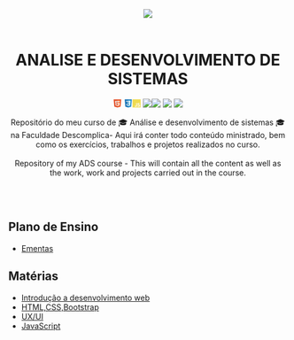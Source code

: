 <div align="center">
  <img width="200px"  src="https://github.com/philippewanuty/Faculdade-ADS/blob/main/Mat%C3%A9rias/Html,%20CSS%20e%20Bootstrap/Aulas/images/Descomplica.png?raw=true"> <br><br>

  <h1>ANALISE E DESENVOLVIMENTO DE SISTEMAS</h1> 
    <img width="3%" src="https://raw.githubusercontent.com/devicons/devicon/master/icons/html5/html5-original.svg"> <img width="3%" src="https://raw.githubusercontent.com/devicons/devicon/master/icons/css3/css3-original.svg"><img width="3%" src="https://raw.githubusercontent.com/devicons/devicon/master/icons/javascript/javascript-plain.svg">   <img width="3%" src="https://cdn.jsdelivr.net/gh/devicons/devicon/icons/git/git-original.svg" /><img width="3%" src="https://cdn.jsdelivr.net/gh/devicons/devicon/icons/bootstrap/bootstrap-original.svg" /> <img width="3%" src="https://cdn.jsdelivr.net/gh/devicons/devicon/icons/react/react-original.svg" />  <img width="3%" src="https://cdn.jsdelivr.net/gh/devicons/devicon/icons/nodejs/nodejs-original.svg" />
      
  <p>
    Repositório do meu curso de 🎓 Análise e desenvolvimento de sistemas 🎓 na Faculdade Descomplica- Aqui irá conter todo conteúdo ministrado, bem como os exercícios, trabalhos e projetos realizados no curso. <br><br>
    Repository of my ADS course - This will contain all the content as well as the work, work and projects carried out in the course.
  </p>

</div> <br><br>

<h2>Plano de Ensino</h2>

  <ul>
    <li> <a href="https://github.com/philippewanuty/Faculdade-ADS/blob/main/Mat%C3%A9rias/Ementas%20-%20An%C3%A1lise%20e%20Desenvolvimento%20de%20Sistemas.pdf">Ementas</a></li>
  </ul>

  
<h2>Matérias</h2>

  <ul>
    <li> <a href="https://github.com/philippewanuty/Faculdade-ADS/tree/main/Mat%C3%A9rias/Introdu%C3%A7%C3%A3o%20de%20desv.%20web">Introdução a desenvolvimento web </a></li>
    <li><a href="https://github.com/philippewanuty/Faculdade-ADS/tree/main/Mat%C3%A9rias/Html%2C%20CSS%20e%20Bootstrap">HTML,CSS,Bootstrap</a></li>
    <li><a href="https://github.com/philippewanuty/FaculdadeADS/tree/main/Mat%C3%A9rias/UX%2CUI">UX/UI</a></li>
    <li><a href="https://github.com/philippewanuty/FaculdadeADS/tree/main/Mat%C3%A9rias/JavaScript">JavaScript</a></li>
  </ul>
